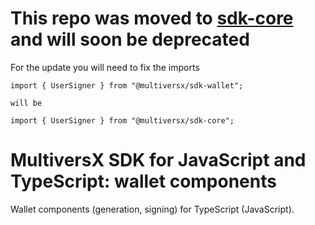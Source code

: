 # This repo was moved to [sdk-core](https://www.npmjs.com/package/@multiversx/sdk-wallet) and will soon be deprecated
For the update you will need to fix the imports 

``` 
import { UserSigner } from "@multiversx/sdk-wallet";

will be 

import { UserSigner } from "@multiversx/sdk-core";

```

# MultiversX SDK for JavaScript and TypeScript: wallet components

Wallet components (generation, signing) for TypeScript (JavaScript).
